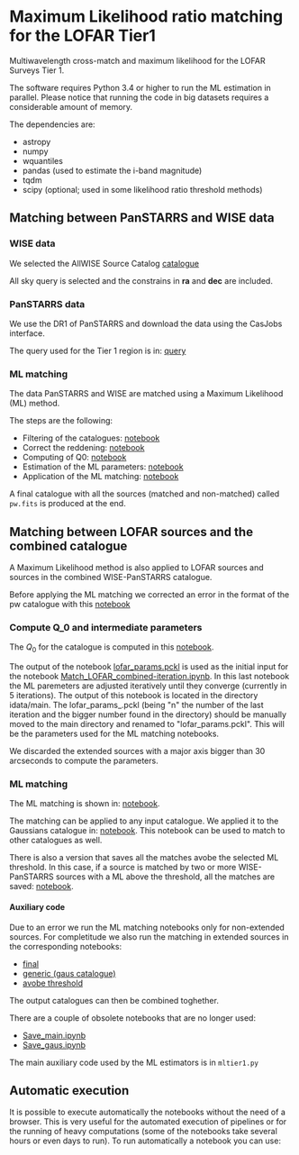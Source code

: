 # Maximum Likelihood ratio matching for the LOFAR Tier1

Multiwavelength cross-match and maximum likelihood for the LOFAR 
Surveys Tier 1.

The software requires Python 3.4 or higher to run the ML estimation in 
parallel. Please notice that running the code in big datasets requires a
considerable amount of memory.

The dependencies are:
* astropy
* numpy
* wquantiles
* pandas (used to estimate the i-band magnitude)
* tqdm
* scipy (optional; used in some likelihood ratio threshold methods)

## Matching between PanSTARRS and WISE data

### WISE data

We selected the AllWISE Source Catalog 
[catalogue](http://irsa.ipac.caltech.edu/cgi-bin/Gator/nph-dd?catalog=allwise_p3as_psd&mode=html)

All sky query is selected and the constrains in __ra__ and __dec__ are included.

### PanSTARRS data

We use the DR1 of PanSTARRS and download the data using the CasJobs interface.

The query used for the Tier 1 region is in: [query](https://github.com/nudomarinero/mltier1/blob/master/panstarrs_query.md)

### ML matching

The data PanSTARRS and WISE are matched using a Maximum Likelihood (ML) method.

The steps are the following:
- Filtering of the catalogues: [notebook](https://github.com/nudomarinero/mltier1/blob/master/PanSTARRS_WISE_catalogues.ipynb)
- Correct the reddening: [notebook](https://github.com/nudomarinero/mltier1/blob/master/PanSTARRS_WISE_reddening.ipynb)
- Computing of Q0: [notebook](https://github.com/nudomarinero/mltier1/blob/master/PanSTARRS_WISE_Q0.ipynb)
- Estimation of the ML parameters: [notebook](https://github.com/nudomarinero/mltier1/blob/master/PanSTARRS_WISE_pre_ml.ipynb)
- Application of the ML matching: [notebook](https://github.com/nudomarinero/mltier1/blob/master/PanSTARRS_WISE_ML.ipynb)

A final catalogue with all the sources (matched and non-matched) called ```pw.fits``` 
is produced at the end. 

## Matching between LOFAR sources and the combined catalogue

A Maximum Likelihood method is also applied to LOFAR sources and sources
in the combined WISE-PanSTARRS catalogue.

Before applying the ML matching we corrected an error in the format of the pw 
catalogue with this [notebook](https://github.com/nudomarinero/mltier1/blob/master/Correct_pw_catalogue.ipynb) 

### Compute Q_0 and intermediate parameters

The $Q_0$ for the catalogue is computed in this 
[notebook](https://github.com/nudomarinero/mltier1/blob/master/Match_LOFAR_Q0.ipynb).

The output of the notebook 
[lofar_params.pckl](https://github.com/nudomarinero/mltier1/blob/master/lofar_params.pckl)
is used as the initial input for the notebook [Match_LOFAR_combined-iteration.ipynb](https://github.com/nudomarinero/mltier1/blob/master/Match_LOFAR_combined-iteration.ipynb). 
In this last notebook the ML paremeters 
are adjusted iteratively until they converge (currently in 5 iterations). 
The output of this notebook is located in the directory idata/main. The 
lofar_params_<n>.pckl (being "n" the number of the last iteration and the 
bigger number found in the directory) should be manually moved to the main 
directory and renamed to "lofar_params.pckl". This will be the parameters 
used for the ML matching notebooks. 

We discarded the extended sources with a major axis bigger than 30 arcseconds to 
compute the parameters.

### ML matching

The ML matching is shown in:
[notebook](https://github.com/nudomarinero/mltier1/blob/master/Match_LOFAR_combined_final.ipynb).

The matching can be applied to any input catalogue. We applied it to the Gaussians catalogue in:
[notebook](https://github.com/nudomarinero/mltier1/blob/master/Match_LOFAR_combined_generic.ipynb).
This notebook can be used to match to other catalogues as well.

There is also a version that saves all the matches avobe the selected ML threshold.
In this case, if a source is matched by two or more WISE-PanSTARRS sources with 
a ML above the threshold, all the matches are saved:
[notebook](https://github.com/nudomarinero/mltier1/blob/master/Match_LOFAR_combined_above-threshold.ipynb).

#### Auxiliary code

Due to an error we run the ML matching notebooks only for non-extended sources.
For completitude we also run the matching in extended sources in the corresponding
notebooks:
* [final](https://github.com/nudomarinero/mltier1/blob/master/Match_LOFAR_combined_final-extended.ipynb)
* [generic (gaus catalogue)](https://github.com/nudomarinero/mltier1/blob/master/Match_LOFAR_combined_generic-extended.ipynb)
* [avobe threshold](https://github.com/nudomarinero/mltier1/blob/master/Match_LOFAR_combined_above-threshold-extended.ipynb)

The output catalogues can then be combined toghether.

There are a couple of obsolete notebooks that are no longer used:
* [Save_main.ipynb](https://github.com/nudomarinero/mltier1/blob/master/Save_main.ipynb)
* [Save_gaus.ipynb](https://github.com/nudomarinero/mltier1/blob/master/Save_gaus.ipynb)

The main auxiliary code used by the ML estimators is in ```mltier1.py```

## Automatic execution

It is possible to execute automatically the notebooks without the need of
a browser. This is very useful for the automated execution of pipelines or
for the running of heavy computations (some of the notebooks take several 
hours or even days to run). To run automatically a notebook you can use:

```

```



